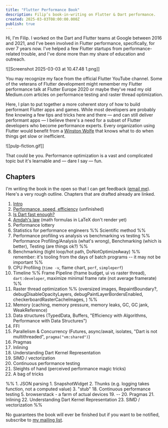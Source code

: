 ```yaml
---
title: "Flutter Performance Book"
description: Filip’s book-in-writing on Flutter & Dart performance.
created: 2025-03-03T08:00:00.000Z
publish: true
---
```


Hi, I'm Filip. I worked on the Dart and Flutter teams at Google between 2016 and 2021, and I've been involved in Flutter performance, specifically, for over 7 years now. I've helped a few Flutter startups from performance-related trouble, and I've done more than my share of education and outreach.

![[Screenshot 2025-03-03 at 10.47.48 1.png]]

You may recognize my face from the official Flutter YouTube channel. Some of the veterans of Flutter development might remember my Flutter performance talk at Flutter Europe 2020 or maybe they've read my old Medium.com articles on performance testing and raster thread optimization.

<!-- Flutter Europe 2020](https://www.youtube.com/watch?v=SQcmrl_NkqY) -->

Here, I plan to put together a more coherent story of how to build performant Flutter apps and games. While most developers are probably fine knowing a few tips and tricks here and there — and can still deliver performant apps — I believe there's a need for a subset of Flutter developers who become performance experts. Every organization using Flutter would benefit from a [Winston Wolfe](https://en.wikipedia.org/wiki/Pulp_Fiction#Cast) that knows what to do when things get slow or inefficient.

![[pulp-fiction.gif]]

That could be you. Performance optimization is a vast and complicated topic but it's learnable and — dare I say — fun.

## Chapters

I'm writing the book in the open so that I can get feedback ([email me](mailto:filip.hracek@gmail.com)). Here's a very rough outline. Chapters that are drafted already are linked.

1. [Intro](/flutter-performance/010-intro.html)
2. [Performance, speed, efficiency](/flutter-performance/020-performance-speed-efficiency.html) (unfinished)
3. [Is Dart fast enough?](/flutter-performance/030-is-dart-fast-enough.html)
4. [Amdah's law](/flutter-performance/040-amdahl's-law.html) (math formulas in LaTeX don't render yet)
5. Performance lottery
6. Statistics for performance engineers %% Scientific method %%
7. Performance profiling vs analysis vs benchmarking vs testing %% Performance Profiling/Analysis (what's wrong), Benchmarking (which is better), Testing (are things ok?) %%
8. Benchmarking (tight loop/hot path, DoNotOptimizeAway) %% remember: it's tooling from the days of batch programs -- it may not be important %%
9. CPU Profiling (`time -v`, flame chart, `perf`, `simpleperf`)
10. Timeline %% Frame Pipeline (frame budget, ui vs raster thread), `dart:developer`, maximize minimal frame rate (not average framerate) %%
11. Raster thread optimization %% (oversized images, RepaintBoundary?, debugDisableOpacityLayers, debugPaintLayerBordersEnabled, checkerboardRasterCacheImages, ) %%
12. Memory (caching, memory pressure, memory leaks, GC, GC jank, WeakReference)
13. Data structures (TypedData, Buffers, "Efficiency with Algorithms, Performance with Data Structures")
14. FFI
15. Parallelism & Concurrency (Futures, async/await, isolates, "Dart is not multithreaded", `pragma("vm:shared")`)
16. Pragmas
17. Inlining
18. Understanding Dart Kernel Representation
19. SIMD / vectorization
20. Continuous performance testing
21. Sleights of hand (perceived performance magic tricks)
22. A bag of tricks


%%	1. JSON parsing
	1. SnapshotWidget
	2. Thunks (e.g. logging takes function, not a computed value)
	3. "stub"
18. Continuous performance testing
	5. browserstack - a farm of actual devices
19. --
20. Pragmas
21. Inlining
22. Understanding Dart Kernel Representation
23. SIMD / vectorization %%

No guarantees the book will ever be finished but if you want to be notified, subscribe to [my mailing list](https://filiph.net/await).


